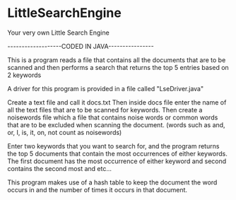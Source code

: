 # LittleSearchEngine
Your very own Little Search Engine

-------------------CODED IN JAVA----------------

This is a program reads a file that contains all the documents that are to be scanned and then performs a search that returns the top 5 entries based on 2 keywords

A driver for this program is provided in a file called "LseDriver.java"

Create a text file and call it docs.txt
Then inside docs file enter the name of all the text files that are to be scanned for keywords.
Then create a noisewords file which a file that contains noise words or common words that are to be excluded when scanning the document.  (words such as and, or, I, is, it, on, not count as noisewords)

Enter two keywords that you want to search for, and the program returns the top 5 documents that contain the most occurrences of either keywords.  The first document has the most occurrence of either keyword and second contains the second most and etc...

This program makes use of a hash table to keep the document the word occurs in and the number of times it occurs in that document.
